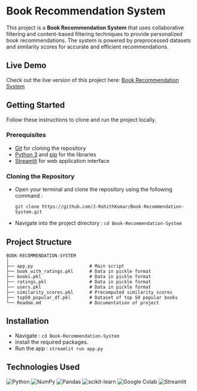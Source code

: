 # Book Recommendation System

This project is a **Book Recommendation System** that uses collaborative filtering and content-based filtering techniques to provide personalized book recommendations. The system is powered by preprocessed datasets and similarity scores for accurate and efficient recommendations.

## Live Demo

Check out the live version of this project here: [Book Recommendation System](https://book-recommendation-system-webapp.streamlit.app/)


## Getting Started
Follow these instructions to clone and run the project locally.
### Prerequisites
- [Git](https://nodejs.org/en) for cloning the repository
- [Python 3](https://www.python.org/) and [pip](https://pip.pypa.io/en/stable/) for the libraries
- [Streamlit](https://streamlit.io/) for web application interface
### Cloning the Repository
- Open your terminal and clone the repository using the following command : 
    
    `git clone https://github.com/J-RohithKumar/Book-Recommendation-System.git`
- Navigate into the project directory : `cd Book-Recommendation-System`

## Project Structure

```plaintext
BOOK-RECOMMENDATION-SYSTEM
│
├── app.py                     # Main script
├── book_with_ratings.pkl      # Data in pickle format
├── books.pkl                  # Data in pickle format
├── ratings.pkl                # Data in pickle format
├── users.pkl                  # Data in pickle format
├── similarity_scores.pkl      # Precomputed similarity scores
├── top50_popular_df.pkl       # Dataset of top 50 popular books
└── Readme.md                  # Documentation of project
```
## Installation

- Navigate : `cd Book-Recommendation-System`
- Install the required packages.
- Run the app : `streamlit run app.py`

## Technologies Used

![Python](https://img.shields.io/badge/Python-3776AB?style=for-the-badge&logo=python&logoColor=white)
![NumPy](https://img.shields.io/badge/numpy-%23013243.svg?style=for-the-badge&logo=numpy&logoColor=white)
![Pandas](https://img.shields.io/badge/pandas-%23150458.svg?style=for-the-badge&logo=pandas&logoColor=white)
![scikit-learn](https://img.shields.io/badge/scikit--learn-F7931E?style=for-the-badge&logo=scikit-learn&logoColor=white)
![Google Colab](https://img.shields.io/badge/Google%20Colab-%23F9A825.svg?style=for-the-badge&logo=googlecolab&logoColor=white)
![Streamlit](https://img.shields.io/badge/Streamlit-%23FE4B4B.svg?style=for-the-badge&logo=streamlit&logoColor=white)


